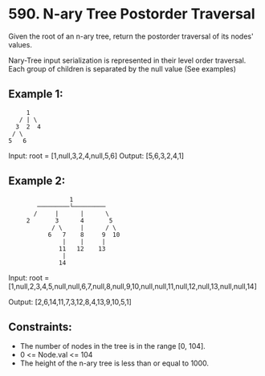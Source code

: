 # 590. N-ary Tree Postorder Traversal

Given the root of an n-ary tree, return the postorder traversal of its nodes' values.

Nary-Tree input serialization is represented in their level order traversal. Each group of children is separated by the null value (See examples)

 

## Example 1:

         1
       / | \
      3  2  4
     / \
    5   6

Input: root = [1,null,3,2,4,null,5,6]
Output: [5,6,3,2,4,1]

## Example 2:

                     1
            ─────────└───────── 
           /     |      |      \
         2       3      4       5
                / \     |      / \
               6   7    8     9  10
                   |    |     |
                  11   12    13
                   |
                  14

Input: root = [1,null,2,3,4,5,null,null,6,7,null,8,null,9,10,null,null,11,null,12,null,13,null,null,14]

Output: [2,6,14,11,7,3,12,8,4,13,9,10,5,1]
 

## Constraints:

- The number of nodes in the tree is in the range [0, 104].
- 0 <= Node.val <= 104
- The height of the n-ary tree is less than or equal to 1000.